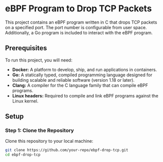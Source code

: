 # eBPF Program to Drop TCP Packets

This project contains an eBPF program written in C that drops TCP packets on a specified port. The port number is configurable from user space. Additionally, a Go program is included to interact with the eBPF program.

## Prerequisites

To run this project, you will need:

- **Docker:** A platform to develop, ship, and run applications in containers.
- **Go:** A statically typed, compiled programming language designed for building scalable and reliable software (version 1.18 or later).
- **Clang:** A compiler for the C language family that can compile eBPF programs.
- **Linux headers:** Required to compile and link eBPF programs against the Linux kernel.

## Setup

### Step 1: Clone the Repository

Clone this repository to your local machine:

```sh
git clone https://github.com/your-repo/ebpf-drop-tcp.git
cd ebpf-drop-tcp
